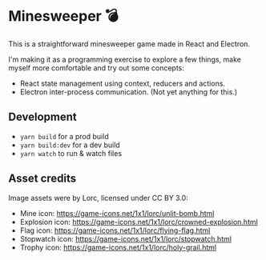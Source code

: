 # Minesweeper 💣

This is a straightforward minesweeper game made in React and Electron.

I'm making it as a programming exercise to explore a few things, make myself more comfortable and try out some concepts:

- React state management using context, reducers and actions.
- Electron inter-process communication. (Not yet anything for this.)

## Development

- `yarn build` for a prod build
- `yarn build:dev` for a dev build
- `yarn watch` to run & watch files


## Asset credits

Image assets were by Lorc, licensed under CC BY 3.0:

- Mine icon: https://game-icons.net/1x1/lorc/unlit-bomb.html
- Explosion icon: https://game-icons.net/1x1/lorc/crowned-explosion.html
- Flag icon: https://game-icons.net/1x1/lorc/flying-flag.html
- Stopwatch icon: https://game-icons.net/1x1/lorc/stopwatch.html
- Trophy icon: https://game-icons.net/1x1/lorc/holy-grail.html

